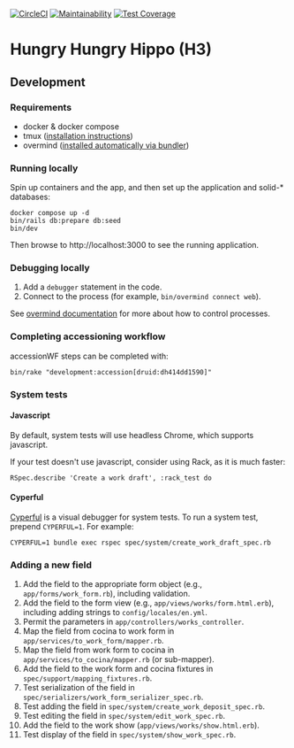 [![CircleCI](https://dl.circleci.com/status-badge/img/gh/sul-dlss/hungry-hungry-hippo/tree/main.svg?style=svg)](https://dl.circleci.com/status-badge/redirect/gh/sul-dlss/hungry-hungry-hippo/tree/main)
[![Maintainability](https://api.codeclimate.com/v1/badges/31c5ec4d948fc6e97d12/maintainability)](https://codeclimate.com/github/sul-dlss/hungry-hungry-hippo/maintainability)
[![Test Coverage](https://api.codeclimate.com/v1/badges/31c5ec4d948fc6e97d12/test_coverage)](https://codeclimate.com/github/sul-dlss/hungry-hungry-hippo/test_coverage)

# Hungry Hungry Hippo (H3)

## Development

### Requirements

* docker & docker compose
* tmux ([installation instructions](https://github.com/tmux/tmux#installation))
* overmind ([installed automatically via bundler](https://github.com/DarthSim/overmind/tree/master/packaging/rubygems#installation-with-rails))

### Running locally

Spin up containers and the app, and then set up the application and solid-* databases:

```shell
docker compose up -d
bin/rails db:prepare db:seed
bin/dev
```

Then browse to http://localhost:3000 to see the running application.

### Debugging locally

1. Add a `debugger` statement in the code.
2. Connect to the process (for example, `bin/overmind connect web`).

See [overmind documentation](https://github.com/DarthSim/overmind) for more about how to control processes.

### Completing accessioning workflow

accessionWF steps can be completed with:

```
bin/rake "development:accession[druid:dh414dd1590]"
```

### System tests

#### Javascript

By default, system tests will use headless Chrome, which supports javascript.

If your test doesn't use javascript, consider using Rack, as it is much faster:
```
RSpec.describe 'Create a work draft', :rack_test do
```

#### Cyperful

[Cyperful](https://github.com/stepful/cyperful) is a visual debugger for system tests. To run a system test, prepend `CYPERFUL=1`. For example:
```
CYPERFUL=1 bundle exec rspec spec/system/create_work_draft_spec.rb
```

### Adding a new field
1. Add the field to the appropriate form object (e.g., `app/forms/work_form.rb`), including validation.
2. Add the field to the form view (e.g., `app/views/works/form.html.erb`), including adding strings to `config/locales/en.yml`.
3. Permit the parameters in `app/controllers/works_controller`.
4. Map the field from cocina to work form in `app/services/to_work_form/mapper.rb`.
5. Map the field from work form to cocina in `app/services/to_cocina/mapper.rb` (or sub-mapper).
6. Add the field to the work form and cocina fixtures in `spec/support/mapping_fixtures.rb`.
7. Test serialization of the field in `spec/serializers/work_form_serializer_spec.rb`.
8. Test adding the field in `spec/system/create_work_deposit_spec.rb`.
9. Test editing the field in `spec/system/edit_work_spec.rb`.
10. Add the field to the work show (`app/views/works/show.html.erb`).
11. Test display of the field in `spec/system/show_work_spec.rb`.